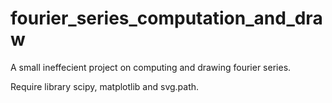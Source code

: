 # fourier_series_computation_and_draw
A small ineffecient project on computing and drawing fourier series.

Require library scipy, matplotlib and svg.path.
